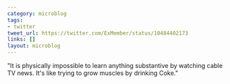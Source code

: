 ```yaml
---
category: microblog
tags:
- twitter
tweet_url: https://twitter.com/ExMember/status/10484402173
links: []
layout: microblog
---
```

"It is physically impossible to learn anything substantive by watching cable TV news. It's like trying to grow muscles by drinking Coke."
